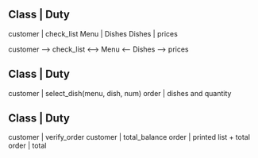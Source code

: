 Class | Duty
--------------
customer | check_list
Menu | Dishes
Dishes | prices

customer --> check_list <--> Menu <-- Dishes --> prices


Class | Duty
--------------
customer | select_dish(menu, dish, num)
order | dishes and quantity

Class | Duty
--------------
customer | verify_order
customer | total_balance
order | printed list + total
order | total
